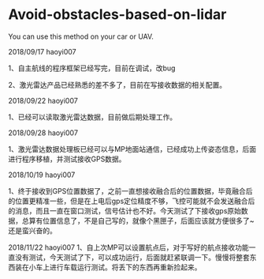 # Avoid-obstacles-based-on-lidar
You can use this method on your car or UAV.

2018/09/17  haoyi007

1、自主航线的程序框架已经写完，目前在调试，改bug

2、激光雷达产品已经熟悉的差不多了，目前在写接收数据的相关配置。

2018/09/22  haoyi007

1、已经可以读取激光雷达数据，目前做后期处理工作。

2018/09/28  haoyi007

1、激光雷达数据处理板已经可以与MP地面站通信，已经成功上传姿态信息，后面进行程序移植，并测试接收GPS数据。

2018/10/19  haoyi007

1、终于接收到GPS位置数据了，之前一直想接收融合后的位置数据，毕竟融合后的位置更精准一些，但是在上电后gps定位精度不够，飞控可能就不会发送融合后的消息，而且一直在窗口测试，信号估计也不好。今天测试了下接收gps原始数据，总算有位置信息了，不是自己写的，就像个黑匣子，后面应该就方便很多了~还是蛮兴奋的。


2018/11/22  haoyi007
1、自上次MP可以设置航点后，对于写好的航点接收功能一直没有测试，今天测试了下，可以成功运行，后面就赶紧联调一下。慢慢将整套东西装在小车上进行车载运行测试。将丢下的东西再重新捡起来。
